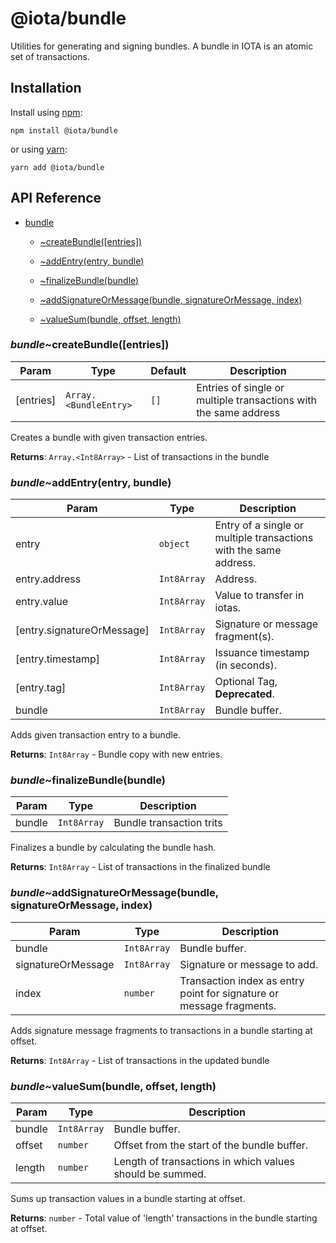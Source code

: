 # @iota/bundle

Utilities for generating and signing bundles.
A bundle in IOTA is an atomic set of transactions.

## Installation

Install using [npm](https://www.npmjs.org/):
```
npm install @iota/bundle
```

or using [yarn](https://yarnpkg.com/):

```
yarn add @iota/bundle
```

## API Reference

    
* [bundle](#module_bundle)

    * [~createBundle([entries])](#module_bundle..createBundle)

    * [~addEntry(entry, bundle)](#module_bundle..addEntry)

    * [~finalizeBundle(bundle)](#module_bundle..finalizeBundle)

    * [~addSignatureOrMessage(bundle, signatureOrMessage, index)](#module_bundle..addSignatureOrMessage)

    * [~valueSum(bundle, offset, length)](#module_bundle..valueSum)


<a name="module_bundle..createBundle"></a>

### *bundle*~createBundle([entries])

| Param | Type | Default | Description |
| --- | --- | --- | --- |
| [entries] | <code>Array.&lt;BundleEntry&gt;</code> | <code>[]</code> | Entries of single or multiple transactions with the same address |

Creates a bundle with given transaction entries.

**Returns**: <code>Array.&lt;Int8Array&gt;</code> - List of transactions in the bundle  
<a name="module_bundle..addEntry"></a>

### *bundle*~addEntry(entry, bundle)

| Param | Type | Description |
| --- | --- | --- |
| entry | <code>object</code> | Entry of a single or multiple transactions with the same address. |
| entry.address | <code>Int8Array</code> | Address. |
| entry.value | <code>Int8Array</code> | Value to transfer in iotas. |
| [entry.signatureOrMessage] | <code>Int8Array</code> | Signature or message fragment(s). |
| [entry.timestamp] | <code>Int8Array</code> | Issuance timestamp (in seconds). |
| [entry.tag] | <code>Int8Array</code> | Optional Tag, **Deprecated**. |
| bundle | <code>Int8Array</code> | Bundle buffer. |

Adds given transaction entry to a bundle.

**Returns**: <code>Int8Array</code> - Bundle copy with new entries.  
<a name="module_bundle..finalizeBundle"></a>

### *bundle*~finalizeBundle(bundle)

| Param | Type | Description |
| --- | --- | --- |
| bundle | <code>Int8Array</code> | Bundle transaction trits |

Finalizes a bundle by calculating the bundle hash.

**Returns**: <code>Int8Array</code> - List of transactions in the finalized bundle  
<a name="module_bundle..addSignatureOrMessage"></a>

### *bundle*~addSignatureOrMessage(bundle, signatureOrMessage, index)

| Param | Type | Description |
| --- | --- | --- |
| bundle | <code>Int8Array</code> | Bundle buffer. |
| signatureOrMessage | <code>Int8Array</code> | Signature or message to add. |
| index | <code>number</code> | Transaction index as entry point for signature or message fragments. |

Adds signature message fragments to transactions in a bundle starting at offset.

**Returns**: <code>Int8Array</code> - List of transactions in the updated bundle  
<a name="module_bundle..valueSum"></a>

### *bundle*~valueSum(bundle, offset, length)

| Param | Type | Description |
| --- | --- | --- |
| bundle | <code>Int8Array</code> | Bundle buffer. |
| offset | <code>number</code> | Offset from the start of the bundle buffer. |
| length | <code>number</code> | Length of transactions in which values should be summed. |

Sums up transaction values in a bundle starting at offset.

**Returns**: <code>number</code> - Total value of 'length' transactions in the bundle starting at offset.  
